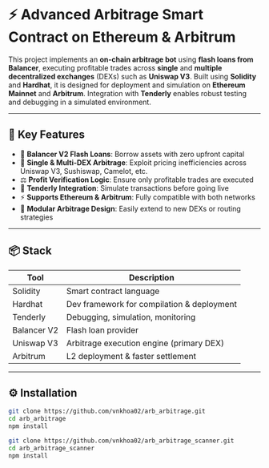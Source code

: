 # ⚡ Advanced Arbitrage Smart Contract on Ethereum & Arbitrum

This project implements an **on-chain arbitrage bot** using **flash loans from Balancer**, executing profitable trades across **single** and **multiple decentralized exchanges** (DEXs) such as **Uniswap V3**. Built using **Solidity** and **Hardhat**, it is designed for deployment and simulation on **Ethereum Mainnet** and **Arbitrum**. Integration with **Tenderly** enables robust testing and debugging in a simulated environment.

---

## 🧠 Key Features

- 💸 **Balancer V2 Flash Loans**: Borrow assets with zero upfront capital
- 🔁 **Single & Multi-DEX Arbitrage**: Exploit pricing inefficiencies across Uniswap V3, Sushiswap, Camelot, etc.
- ⚖️ **Profit Verification Logic**: Ensure only profitable trades are executed
- 🧪 **Tenderly Integration**: Simulate transactions before going live
- ⚡ **Supports Ethereum & Arbitrum**: Fully compatible with both networks
- 🧩 **Modular Arbitrage Design**: Easily extend to new DEXs or routing strategies

---

## 📦 Stack

| Tool        | Description                                |
| ----------- | ------------------------------------------ |
| Solidity    | Smart contract language                    |
| Hardhat     | Dev framework for compilation & deployment |
| Tenderly    | Debugging, simulation, monitoring          |
| Balancer V2 | Flash loan provider                        |
| Uniswap V3  | Arbitrage execution engine (primary DEX)   |
| Arbitrum    | L2 deployment & faster settlement          |

---

## ⚙️ Installation

```bash
git clone https://github.com/vnkhoa02/arb_arbitrage.git
cd arb_arbitrage
npm install

git clone https://github.com/vnkhoa02/arb_arbitrage_scanner.git
cd arb_arbitrage_scanner
npm install
```
